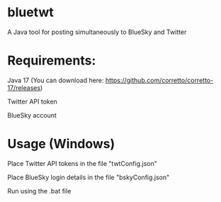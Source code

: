 # bluetwt
A Java tool for posting simultaneously to BlueSky and Twitter

# Requirements:

Java 17 (You can download here: https://github.com/corretto/corretto-17/releases)

Twitter API token

BlueSky account

# Usage (Windows)

Place Twitter API tokens in the file "twtConfig.json"

Place BlueSky login details in the file "bskyConfig.json"

Run using the .bat file
